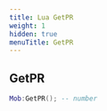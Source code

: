 ```yaml
---
title: Lua GetPR
weight: 1
hidden: true
menuTitle: GetPR
---
```

## GetPR
```lua
Mob:GetPR(); -- number
```